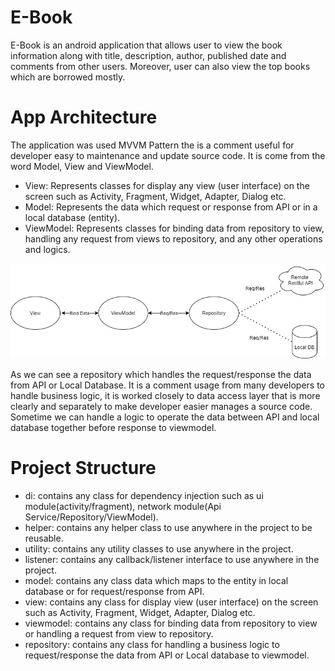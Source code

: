 # E-Book
E-Book is an android application that allows user to view the book information along with title, description, author, published date and comments from other users. Moreover, user can also view the top books which are borrowed mostly.

# App Architecture
The application was used MVVM Pattern the is a comment useful for developer easy to maintenance and update source code. It is come from the word Model, View and ViewModel.
- View: Represents classes for display any view (user interface) on the screen such as Activity, Fragment, Widget, Adapter, Dialog etc.
- Model: Represents the data which request or response from API or in a local database (entity).
- ViewModel: Represents classes for binding data from repository to view, handling any request from views to repository, and any other operations and logics.

![alt text](MVVM-Architecture.png)

As we can see a repository which handles the request/response the data from API or Local Database. It is a comment usage from many developers to handle business logic, it is worked closely to data access layer that is more clearly and separately to make developer easier manages a source code. Sometime we can handle a logic to operate the data between API and local database together before response to viewmodel.

# Project Structure
- di: contains any class for dependency injection such as ui module(activity/fragment), network module(Api Service/Repository/ViewModel).
- helper: contains any helper class to use anywhere in the project to be reusable.
- utility: contains any utility classes to use anywhere in the project.
- listener: contains any callback/listener interface to use anywhere in the project.
- model: contains any class data which maps to the entity in local database or for request/response from API.
- view: contains any class for display view (user interface) on the screen such as Activity, Fragment, Widget, Adapter, Dialog etc.
- viewmodel: contains any class for binding data from repository to view or handling a request from view to repository.
- repository: contains any class for handling a business logic to request/response the data from API or Local database to viewmodel.
